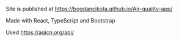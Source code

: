 Site is published at https://bogdancikota.github.io/Air-quality-app/

Made with React, TypeScript and Bootstrap

Used https://aqicn.org/api/ 
